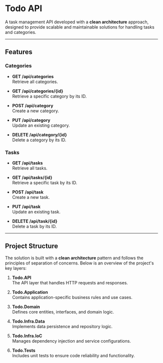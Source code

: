 # Todo API

A task management API developed with a **clean architecture** approach, designed to provide scalable and maintainable solutions for handling tasks and categories.

---

## Features

### Categories
- **GET /api/categories**  
  Retrieve all categories.
  
- **GET /api/categories/{id}**  
  Retrieve a specific category by its ID.
  
- **POST /api/category**  
  Create a new category.
  
- **PUT /api/category**  
  Update an existing category.
  
- **DELETE /api/category/{id}**  
  Delete a category by its ID.

### Tasks
- **GET /api/tasks**  
  Retrieve all tasks.
  
- **GET /api/tasks/{id}**  
  Retrieve a specific task by its ID.
  
- **POST /api/task**  
  Create a new task.
  
- **PUT /api/task**  
  Update an existing task.
  
- **DELETE /api/task/{id}**  
  Delete a task by its ID.

---

## Project Structure

The solution is built with a **clean architecture** pattern and follows the principles of separation of concerns. Below is an overview of the project's key layers:

1. **Todo.API**  
   The API layer that handles HTTP requests and responses.

2. **Todo.Application**  
   Contains application-specific business rules and use cases.

3. **Todo.Domain**  
   Defines core entities, interfaces, and domain logic.

4. **Todo.Infra.Data**  
   Implements data persistence and repository logic.

5. **Todo.Infra.IoC**  
   Manages dependency injection and service configurations.

6. **Todo.Tests**  
   Includes unit tests to ensure code reliability and functionality.
